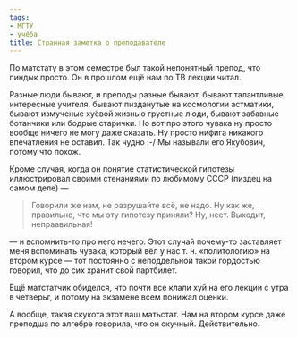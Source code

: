 ```yaml
---
tags:
- МГТУ
- учёба
title: Странная заметка о преподавателе
---
```


По матстату в этом семестре был такой непонятный препод, что пиндык
просто. Он в прошлом ещё нам по ТВ лекции читал.

Разные люди бывают, и преподы разные бывают, бывают талантливые,
интересные учителя, бывают пизданутые на космологии астматики, бывают
измученые хуёвой жизнью грустные люди, бывают забавные ботанчики или
бодрые старички. Но вот про этого чувака ну просто вообще ничего не могу
даже сказать. Ну просто нифига никакого впечатления не оставил. Так
чудно :-/ Мы называли его Якубович, потому что похож.

Кроме случая, когда он понятие статистической гипотезы иллюстрировал
своими стенаниями по любимому СССР (пиздец на самом деле) —

> Говорили же нам, не разрушайте всё, не надо. Ну как же, правильно, что
> мы эту гипотезу приняли? Ну, неет. Выходит, непраавильная!

— и вспомнить-то про него нечего. Этот случай почему-то заставляет меня
вспоминать чувака, который вёл у нас т. н. «политологию» на втором курсе
— тот постоянно с неподдельной такой гордостью говорил, что до сих
хранит свой партбилет.

Ещё матстатчик обиделся, что почти все клали хуй на его лекции с утра в
четверьг, и потому на экзамене всем понижал оценки.

А вообще, такая скукота этот ваш матьстат. Нам на втором курсе даже
преподша по алгебре говорила, что он скучный. Действительно.